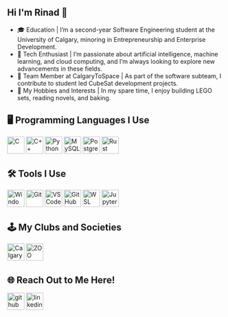 ## Hi I'm Rinad 👋
- 🎓 Education | I’m a second-year Software Engineering student at the University of Calgary, minoring in Entrepreneurship and Enterprise Development.
- 🤖 Tech Enthusiast | I’m passionate about artificial intelligence, machine learning, and cloud computing, and I’m always looking to explore new advancements in these fields.
- 🚀 Team Member at CalgaryToSpace | As part of the software subteam, I contribute to student led CubeSat development projects.
- 🎨 My Hobbies and Interests | In my spare time, I enjoy building LEGO sets, reading novels, and baking.

  
## 🖥 Programming Languages I Use
[<img src='https://img.shields.io/badge/c-%2300599C.svg?style=for-the-badge&logo=c&logoColor=white' alt='C' height='40'>](https://en.cppreference.com/w/c)
[<img src='https://img.shields.io/badge/c++-%2300599C.svg?style=for-the-badge&logo=c%2B%2B&logoColor=white' alt='C++' height='40'>](https://en.cppreference.com/w/)
[<img src='https://img.shields.io/badge/python-3670A0?style=for-the-badge&logo=python&logoColor=white' alt='Python' height='40'>](https://www.python.org/)
[<img src='https://img.shields.io/badge/MySQL-005C84?style=for-the-badge&logo=mysql&logoColor=white' alt='MySQL' height='40'>](https://dev.mysql.com/doc/)
[<img src='https://img.shields.io/badge/PostgreSQL-4169E1?style=for-the-badge&logo=postgresql&logoColor=white' alt='PostgreSQL' height='40'>](https://www.postgresql.org/)
[<img src='https://img.shields.io/badge/rust-%23000000.svg?style=for-the-badge&logo=rust&logoColor=white' alt='Rust' height='40'>](https://www.rust-lang.org/)


## 🛠️ Tools I Use
[<img src='https://img.shields.io/badge/Windows-0078D6?style=for-the-badge&logo=windows&logoColor=white' alt='Windows' height='40'>](https://www.microsoft.com/windows)
[<img src='https://img.shields.io/badge/Git-F05032?style=for-the-badge&logo=git&logoColor=white' alt='Git' height='40'>](https://git-scm.com/)
[<img src='https://img.shields.io/badge/VS_Code-007ACC?style=for-the-badge&logo=visualstudiocode&logoColor=white' alt='VS Code' height='40'>](https://code.visualstudio.com/)
[<img src='https://img.shields.io/badge/GitHub-181717?style=for-the-badge&logo=github&logoColor=white' alt='GitHub' height='40'>](https://github.com/)
[<img src='https://img.shields.io/badge/WSL-333333?style=for-the-badge&logo=linux&logoColor=white' alt='WSL' height='40'>](https://learn.microsoft.com/en-us/windows/wsl/)
[<img src='https://img.shields.io/badge/Jupyter-FFCA3A?style=for-the-badge&logo=jupyter&logoColor=white' alt='Jupyter' height='40'>](https://jupyter.org/)


## 🕹 My Clubs and Societies
[<img src='https://ucalgary.ca/news/sites/default/files/styles/ucws_image_desktop/public/2023-07/Official%20%23CalgaryToSpace%20Logo%20V2%20-%20Transparent.png?itok=Y-Z-C4dE' alt='CalgaryToSpace' height='40'>](https://www.calgarytospace.ca/)
[<img src='https://avatars.githubusercontent.com/u/26998356?s=64&v=4' alt='ZOO' height='40'>](https://zooengg.ca/)


## 🌐 Reach Out to Me Here!
[<img src='https://img.shields.io/badge/GitHub-100000?style=for-the-badge&logo=github&logoColor=white' alt='github' height='40'>](https://github.com/rinad-h)
[<img src='https://img.shields.io/badge/LinkedIn-0077B5?style=for-the-badge&logo=linkedin&logoColor=white' alt='linkedin' height='40'>](https://www.linkedin.com/in/rinad-hamid-abb6252aa/)

